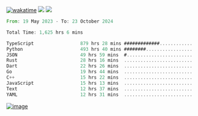[![wakatime](https://wakatime.com/badge/user/00eead22-fb14-4dd0-ab8a-3625cafbd50d.svg)](https://wakatime.com/@00eead22-fb14-4dd0-ab8a-3625cafbd50d)
![](https://komarev.com/ghpvc/?username=flatypus)
![](https://pixel.flatypus.me/flatypus?type=tracker)
<!--START_SECTION:waka-->

```rust
From: 19 May 2023 - To: 23 October 2024

Total Time: 1,625 hrs 6 mins

TypeScript                 879 hrs 28 mins #############............   53.87 %
Python                     493 hrs 40 mins ########.................   30.24 %
JSON                       49 hrs 59 mins  #........................   03.06 %
Rust                       28 hrs 16 mins  .........................   01.73 %
Dart                       22 hrs 26 mins  .........................   01.37 %
Go                         19 hrs 44 mins  .........................   01.21 %
C++                        15 hrs 22 mins  .........................   00.94 %
JavaScript                 15 hrs 13 mins  .........................   00.93 %
Text                       12 hrs 37 mins  .........................   00.77 %
YAML                       12 hrs 31 mins  .........................   00.77 %
```

<!--END_SECTION:waka-->
[<img alt="image" src="https://github.com/flatypus/flatypus/assets/68029599/0a302dc1-501c-43a0-ae8d-37ec4817f3bd">](https://flatypus.me)

